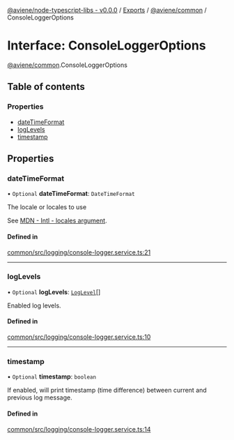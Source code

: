 [@aviene/node-typescript-libs - v0.0.0](../README.md) / [Exports](../modules.md) / [@aviene/common](../modules/aviene_common.md) / ConsoleLoggerOptions

# Interface: ConsoleLoggerOptions

[@aviene/common](../modules/aviene_common.md).ConsoleLoggerOptions

## Table of contents

### Properties

- [dateTimeFormat](aviene_common.ConsoleLoggerOptions.md#datetimeformat)
- [logLevels](aviene_common.ConsoleLoggerOptions.md#loglevels)
- [timestamp](aviene_common.ConsoleLoggerOptions.md#timestamp)

## Properties

### dateTimeFormat

• `Optional` **dateTimeFormat**: `DateTimeFormat`

The locale or locales to use

See [MDN - Intl - locales argument](https://developer.mozilla.org/en-US/docs/Web/JavaScript/Reference/Global_Objects/Intl#locales_argument).

#### Defined in

[common/src/logging/console-logger.service.ts:21](https://github.com/stefan-karlsson/node-typescript-libs/blob/19cfddfa559be063c94d8893bbd09b015400a0ca/packages/common/src/logging/console-logger.service.ts#L21)

___

### logLevels

• `Optional` **logLevels**: [`LogLevel`](../modules/aviene_common.md#loglevel)[]

Enabled log levels.

#### Defined in

[common/src/logging/console-logger.service.ts:10](https://github.com/stefan-karlsson/node-typescript-libs/blob/19cfddfa559be063c94d8893bbd09b015400a0ca/packages/common/src/logging/console-logger.service.ts#L10)

___

### timestamp

• `Optional` **timestamp**: `boolean`

If enabled, will print timestamp (time difference) between current and previous log message.

#### Defined in

[common/src/logging/console-logger.service.ts:14](https://github.com/stefan-karlsson/node-typescript-libs/blob/19cfddfa559be063c94d8893bbd09b015400a0ca/packages/common/src/logging/console-logger.service.ts#L14)
